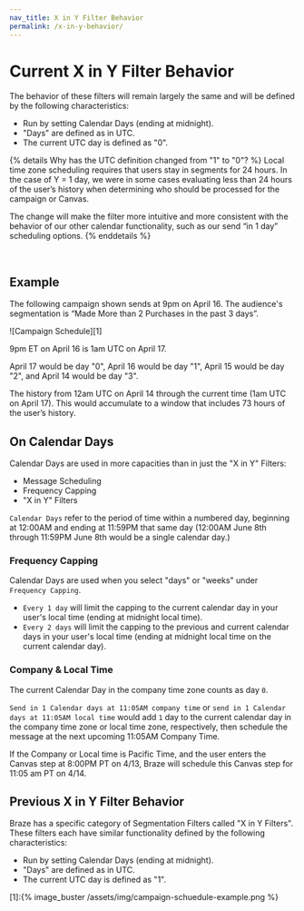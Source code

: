 ```yaml
---
nav_title: X in Y Filter Behavior
permalink: /x-in-y-behavior/
---
```


# Current X in Y Filter Behavior

The behavior of these filters will remain largely the same and will be defined by the following characteristics:

- Run by setting Calendar Days (ending at midnight).
- "Days" are defined as in UTC.
- The current UTC day is defined as "0".

{% details Why has the UTC definition changed from "1" to "0"? %}
Local time zone scheduling requires that users stay in segments for 24 hours. In the case of Y = 1 day, we were in some cases evaluating less than 24 hours of the user’s history when determining who should be processed for the campaign or Canvas.

The change will make the filter more intuitive and more consistent with the behavior of our other calendar functionality, such as our send “in 1 day” scheduling options.
{% enddetails %}

<br>

## Example

The following campaign shown sends at 9pm on April 16. The audience's segmentation is “Made More than 2 Purchases in the past 3 days”.

![Campaign Schedule][1]

9pm ET on April 16 is 1am UTC on April 17.

April 17 would be day "0", April 16 would be day "1", April 15 would be day "2", and April 14 would be day "3".

The history from 12am UTC on April 14 through the current time (1am UTC on April 17).
This would accumulate to a window that includes 73 hours of the user’s history.

## On Calendar Days

Calendar Days are used in more capacities than in just the "X in Y" Filters:

- Message Scheduling
- Frequency Capping
- "X in Y" Filters

`Calendar Days` refer to the period of time within a numbered day, beginning at 12:00AM and ending at 11:59PM that same day (12:00AM June 8th through 11:59PM June 8th would be a single calendar day.)

### Frequency Capping

Calendar Days are used when you select "days" or "weeks" under `Frequency Capping`.

- `Every 1 day` will limit the capping to the current calendar day in your user's local time (ending at midnight local time).
- `Every 2 days` will limit the capping to the previous and current calendar days in your user's local time (ending at midnight local time on the current calendar day).

### Company & Local Time

The current Calendar Day in the company time zone counts as day `0`.

`Send in 1 Calendar days at 11:05AM company time` or `send in 1 Calendar days at 11:05AM local time` would add `1` day to the current calendar day in the company time zone or local time zone, respectively, then schedule the message at the next upcoming 11:05AM Company Time.

If the Company or Local time is Pacific Time, and the user enters the Canvas step at 8:00PM PT on 4/13, Braze will schedule this Canvas step for 11:05 am PT on 4/14.

## Previous X in Y Filter Behavior

Braze has a specific category of Segmentation Filters called "X in Y Filters". These filters each have similar functionality defined by the following characteristics:

- Run by setting Calendar Days (ending at midnight).
- "Days" are defined as in UTC.
- The current UTC day is defined as "1".



[1]:{% image_buster /assets/img/campaign-schuedule-example.png %}
